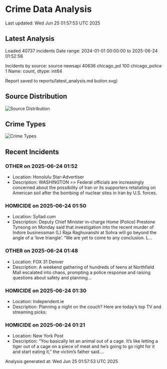 # Crime Data Analysis
Last updated: Wed Jun 25 01:57:53 UTC 2025

## Latest Analysis

Loaded 40737 incidents
Date range: 2024-01-01 00:00:00 to 2025-06-24 01:52:58

Incidents by source:
source
newsapi           40636
chicago_pd          100
chicago_police        1
Name: count, dtype: int64

Report saved to reports/latest_analysis.md
bution.svg)

## Source Distribution
![Source Distribution](images/source_distribution.svg)

## Crime Types
![Crime Types](images/crime_types.svg)

## Recent Incidents

### OTHER on 2025-06-24 01:52
- Location: Honolulu Star-Advertiser
- Description: WASHINGTON >> Federal officials are increasingly concerned about the possibility of Iran or its supporters retaliating on American soil after the bombing of nuclear sites in Iran by U.S. forces.


### HOMICIDE on 2025-06-24 01:50
- Location: Syllad.com
- Description: Deputy Chief Minister in-charge Home (Police) Prestone Tynsong on Monday said that investigation into the recent murder of Indore businessman (L) Raja Raghuvanshi at Sohra will go beyond the angle of a ‘love triangle’. “We are yet to come to any conclusion. L…


### OTHER on 2025-06-24 01:48
- Location: FOX 31 Denver
- Description: A weekend gathering of hundreds of teens at Northfield Mall escalated into chaos, prompting a police response and raising questions about safety and planning...


### HOMICIDE on 2025-06-24 01:30
- Location: Independent.ie
- Description: Planning a night on the couch? Here are today’s top TV and streaming picks:


### HOMICIDE on 2025-06-24 01:21
- Location: New York Post
- Description: “You basically let an animal out of a cage. It’s like letting a tiger out of a cage on a piece of meat and he’s going to go right for it and start eating it,” the victim’s father said.…

Analysis generated at: Wed Jun 25 01:57:53 UTC 2025
